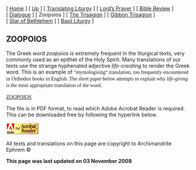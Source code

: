 \[ [Home](index.md) \] \[ [Up](obiter_scripta.md) \] \[ [Translating Liturgy](translating_liturgy.md) \] \[ [Lord’s Prayer](lord%27s_prayer.md) \] \[ [Bible Review](bible_review.md) \] \[ [Dialogue](dialogue.md) \] \[ Zoopoios \] \[ [The Trisagion](the_trisagion.md) \] \[ [Gibbon Trisagion](gibbon_trisagion.md) \] \[ [Star of Bethlehem](Star%20of%20Bethlehem.md) \] \[ [Basil Liturgy](basil_liturgy.md) \]

ZOOPOIOS
--------

The Greek word *zoopoios* is extremely frequent in the liturgical texts, very commonly used as an epithet of the Holy Spirit. Many translations of our texts use the strange hyphenated adjective *life-creating* to render the Greek word. This is an example of <span style="mso-bidi-font-size: 10.0pt; font-family: Book Antiqua; mso-fareast-font-family: Times New Roman; mso-bidi-font-family: Times New Roman; mso-ansi-language: EN-GB; mso-fareast-language: EN-US; mso-bidi-language: AR-SA">“etymologising“ translation, too frequently encountered in Orthodox books in English. The short paper below attempts to explain why *life-giving* is the most appropriate translation of the word.</span>

<span style="mso-bidi-font-size: 10.0pt; font-family: Book Antiqua; mso-fareast-font-family: Times New Roman; mso-bidi-font-family: Times New Roman; mso-ansi-language: EN-GB; mso-fareast-language: EN-US; mso-bidi-language: AR-SA">[ZOOPOIOS](zoopoios.pdf)</span>

The file is in PDF format, to read which Adobe Acrobat Reader is required. This can be downloaded free by following the hyperlink below.

<img src="getacro.gif" width="88" height="31" />

All texts and translations on this page are copyright to
Archimandrite Ephrem ©

**This page was last updated on 03 November 2008**
